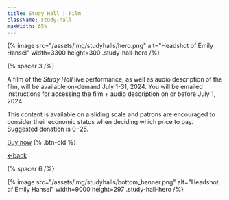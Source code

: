 ```yaml
---
title: Study Hall | Film
className: study-hall
maxWidth: 65%
---
```


{% image
   src="/assets/img/studyhalls/hero.png"
   alt="Headshot of Emily Hansel"
   width=3300
   height=300
   .study-hall-hero /%}

{% spacer 3 /%}

A film of the _Study Hall_ live performance, as well as audio description of the film, will be available on-demand July 1-31, 2024. You will be emailed instructions for accessing the film + audio description on or before July 1, 2024.

This content is available on a sliding scale and patrons are encouraged to consider their economic status when deciding which price to pay. Suggested donation is $0-$25.

[Buy now](https://buy.stripe.com/aEU3dz7CS1Hg2f64gr) {% .btn-old %}

[←back](/studyhall)

{% spacer 6 /%}

{% image src="/assets/img/studyhalls/bottom_banner.png" alt="Headshot of Emily Hansel" width=9000 height=297 .study-hall-hero /%}
